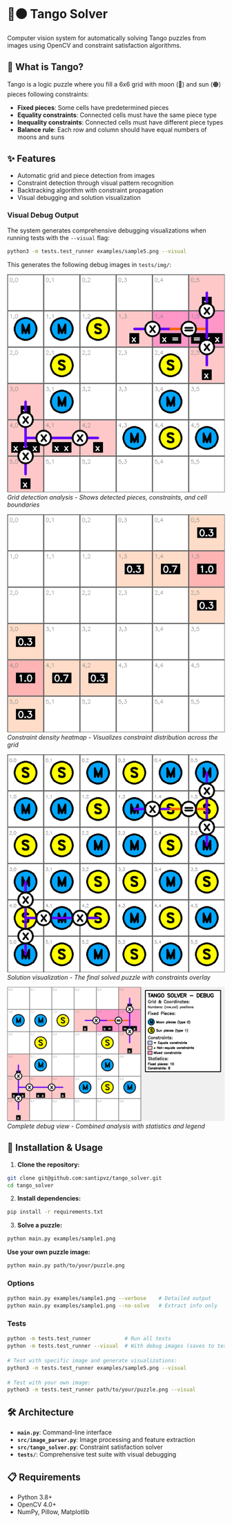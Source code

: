 # 🌙🟠 Tango Solver

Computer vision system for automatically solving Tango puzzles from images using OpenCV and constraint satisfaction algorithms.

## 🎯 What is Tango?

Tango is a logic puzzle where you fill a 6x6 grid with moon (🌙) and sun (🟠) pieces following constraints:
- **Fixed pieces**: Some cells have predetermined pieces
- **Equality constraints**: Connected cells must have the same piece type
- **Inequality constraints**: Connected cells must have different piece types
- **Balance rule**: Each row and column should have equal numbers of moons and suns

## ✨ Features

- Automatic grid and piece detection from images
- Constraint detection through visual pattern recognition
- Backtracking algorithm with constraint propagation
- Visual debugging and solution visualization

### Visual Debug Output

The system generates comprehensive debugging visualizations when running tests with the `--visual` flag:

```bash
python3 -m tests.test_runner examples/sample5.png --visual
```

This generates the following debug images in `tests/img/`:

![Grid Detection](tests/img/grid_detection_debug.png)
*Grid detection analysis - Shows detected pieces, constraints, and cell boundaries*

![Constraint Heatmap](tests/img/constraint_heatmap.png)
*Constraint density heatmap - Visualizes constraint distribution across the grid*

![Solved Board](tests/img/solved_board.png)
*Solution visualization - The final solved puzzle with constraints overlay*

![Comprehensive Debug](tests/img/tango_debug_comprehensive.png)
*Complete debug view - Combined analysis with statistics and legend*

## 🚀 Installation & Usage

1. **Clone the repository:**
```bash
git clone git@github.com:santipvz/tango_solver.git
cd tango_solver
```

2. **Install dependencies:**
```bash
pip install -r requirements.txt
```

3. **Solve a puzzle:**
```bash
python main.py examples/sample1.png
```

**Use your own puzzle image:**
```bash
python main.py path/to/your/puzzle.png
```

### Options

```bash
python main.py examples/sample1.png --verbose    # Detailed output
python main.py examples/sample1.png --no-solve   # Extract info only
```

### Tests

```bash
python -m tests.test_runner           # Run all tests
python -m tests.test_runner --visual  # With debug images (saves to tests/img/)

# Test with specific image and generate visualizations:
python3 -m tests.test_runner examples/sample5.png --visual

# Test with your own image:
python3 -m tests.test_runner path/to/your/puzzle.png --visual
```

## 🛠️ Architecture

- **`main.py`**: Command-line interface
- **`src/image_parser.py`**: Image processing and feature extraction
- **`src/tango_solver.py`**: Constraint satisfaction solver
- **`tests/`**: Comprehensive test suite with visual debugging

## 📋 Requirements

- Python 3.8+
- OpenCV 4.0+
- NumPy, Pillow, Matplotlib
